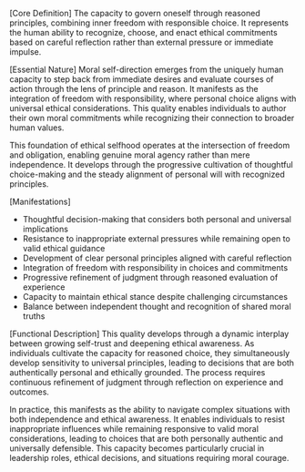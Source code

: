 [Core Definition]
The capacity to govern oneself through reasoned principles, combining inner freedom with responsible choice. It represents the human ability to recognize, choose, and enact ethical commitments based on careful reflection rather than external pressure or immediate impulse.

[Essential Nature]
Moral self-direction emerges from the uniquely human capacity to step back from immediate desires and evaluate courses of action through the lens of principle and reason. It manifests as the integration of freedom with responsibility, where personal choice aligns with universal ethical considerations. This quality enables individuals to author their own moral commitments while recognizing their connection to broader human values.

This foundation of ethical selfhood operates at the intersection of freedom and obligation, enabling genuine moral agency rather than mere independence. It develops through the progressive cultivation of thoughtful choice-making and the steady alignment of personal will with recognized principles.

[Manifestations]
- Thoughtful decision-making that considers both personal and universal implications
- Resistance to inappropriate external pressures while remaining open to valid ethical guidance
- Development of clear personal principles aligned with careful reflection
- Integration of freedom with responsibility in choices and commitments
- Progressive refinement of judgment through reasoned evaluation of experience
- Capacity to maintain ethical stance despite challenging circumstances
- Balance between independent thought and recognition of shared moral truths

[Functional Description]
This quality develops through a dynamic interplay between growing self-trust and deepening ethical awareness. As individuals cultivate the capacity for reasoned choice, they simultaneously develop sensitivity to universal principles, leading to decisions that are both authentically personal and ethically grounded. The process requires continuous refinement of judgment through reflection on experience and outcomes.

In practice, this manifests as the ability to navigate complex situations with both independence and ethical awareness. It enables individuals to resist inappropriate influences while remaining responsive to valid moral considerations, leading to choices that are both personally authentic and universally defensible. This capacity becomes particularly crucial in leadership roles, ethical decisions, and situations requiring moral courage.